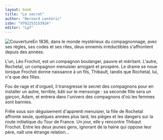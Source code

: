 ```yaml
---
layout: book
title: "Le secret"
author: "Bernard Lenteric"
isbn: "9782253153924"
editor: "Lgf"
---
```

![Couverture](/img/9782253153924.jpg)En 1836, dans le monde mystérieux du compagnonnage, avec ses règles, ses codes et ses rites, deux ennemis irréductibles s'affrontent depuis des années.

L'un, Léo Frochot, est un compagnon boulanger, pauvre et méritant. L'autre, Rochetal, un compagnon menuisier arrogant et prospère. Le drame se noue lorsque Frochot donne naissance à un fils, Thibault, tandis que Rochetal, lui, n'a que des filles.

Fou de rage et d'orgueil, il transgresse le secret des compagnons pour en installer un autre, terrible, bâti sur le mensonge : sa seconde fille sera un garçon, Adam, et entrera dans l'univers des compagnons d'où les femmes sont bannies.

Frêle sous son déguisement d'apprenti menuisier, la fille de Rochetal affronte seule, quelques années plus tard, les pièges et les dangers sur la route initiatique du Tour de France. Un jour, elle y rencontre Thibaut Frochot. Entre les deux jeunes gens, ignorant de la haine qui oppose leur père, naît une étrange relation... 